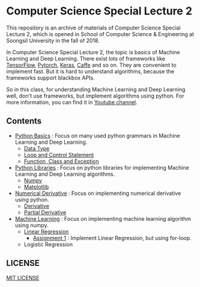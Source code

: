 # Computer Science Special Lecture 2

This repository is an archive of materials of Computer Science Special Lecture 2, which is opened in School of Computer Science & Engineering at Soongsil University in the fall of 2018.

In Computer Science Special Lecture 2, the topic is basics of Machine Learning and Deep Learning. There exist lots of frameworks like [TensorFlow](https://github.com/tensorflow), [Pytorch](https://github.com/pytorch), [Keras](https://github.com/keras-team), [Caffe](https://github.com/BVLC/caffe) and so on. They are convenient to implement fast. But it is hard to understand algorithms, because the frameworks support blackbox APIs.

So in this class, for understanding Machine Learning and Deep Learning well, don't use frameworks, but implement algorithms using python. For more information, you can find it in [Youtube channel](https://www.youtube.com/channel/UCZAkjFAaT9gZk-nol6EIX9w).

## Contents

* [Python Basics](python-basics) : Focus on many used python grammars in Machine Learning and Deep Learning.
  * [Data Type](python-basics/lecture01.ipynb)
  * [Loop and Control Statement](python-basics/lecture02.ipynb)
  * [Function, Class and Exception](python-basics/lecture03.ipynb)
* [Python Libraries](python-libs) : Focus on python libraries for implementing Machine Learning and Deep Learning algorithms.
  * [Numpy](python-libs/lecture04.ipynb)
  * [Matplotlib](python-libs/lecture05.ipynb)
* [Numerical Derivative](numerical-derivative) : Focus on implementing numerical derivative using python.
  * [Derivative](numerical-derivative/lecture06.ipynb)
  * [Partial Derivative](numerical-derivative/lecture07.ipynb)
* [Machine Learning](machine-learning) : Focus on implementing machine learning algorithm using numpy.
  * [Linear Regression](machine-learning/lecture09.ipynb)
    * [Assignment 1](machine-learning/assignment1.ipynb) : Implement Linear Regression, but using for-loop.
  * Logistic Regression
 
## LICENSE

[MIT LICENSE](LICENSE)
